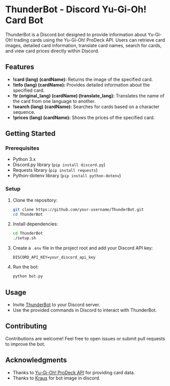 # ThunderBot - Discord Yu-Gi-Oh! Card Bot

ThunderBot is a Discord bot designed to provide information about Yu-Gi-Oh! trading cards using the Yu-Gi-Oh! ProDeck API. Users can retrieve card images, detailed card information, translate card names, search for cards, and view card prices directly within Discord.

## Features

- **!card (lang) (cardName):** Returns the image of the specified card.
- **!info (lang) (cardName):** Provides detailed information about the specified card.
- **!tr (original_lang) (cardName) (translate_lang):** Translates the name of the card from one language to another.
- **!search (lang) (cardName):** Searches for cards based on a character sequence.
- **!prices (lang) (cardName):** Shows the prices of the specified card.

## Getting Started

### Prerequisites

- Python 3.x
- Discord.py library (`pip install discord.py`)
- Requests library (`pip install requests`)
- Python-dotenv library (`pip install python-dotenv`)

### Setup

1. Clone the repository:

   ```bash
   git clone https://github.com/your-username/ThunderBot.git
   cd ThunderBot
   ```

2. Install dependencies:

   ```bash
   cd ThunderBot
   ./setup.sh
   ```

3. Create a `.env` file in the project root and add your Discord API key:

   ```dotenv
   DISCORD_API_KEY=your_discord_api_key
   ```

4. Run the bot:

   ```bash
   python bot.py
   ```

## Usage

- Invite [ThunderBot](https://discord.com/api/oauth2/authorize?client_id=1201190749727887481&permissions=2048&scope=bot) to your Discord server.
- Use the provided commands in Discord to interact with ThunderBot.

## Contributing

Contributions are welcome! Feel free to open issues or submit pull requests to improve the bot.

## Acknowledgments

- Thanks to [Yu-Gi-Oh! ProDeck API](https://db.ygoprodeck.com/api/v7/cardinfo.php) for providing card data.
- Thanks to [Kraus](https://www.deviantart.com/kraus-illustration) for bot image in discord.

